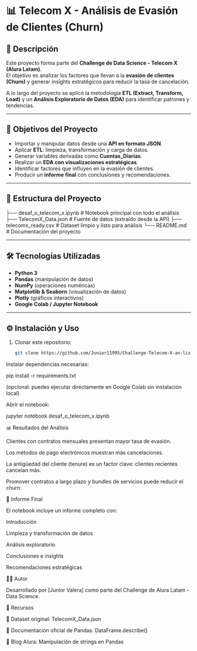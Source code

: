 # 📊 Telecom X - Análisis de Evasión de Clientes (Churn)

## 📖 Descripción
Este proyecto forma parte del **Challenge de Data Science - Telecom X (Alura Latam)**.  
El objetivo es analizar los factores que llevan a la **evasión de clientes (Churn)** y generar insights estratégicos para reducir la tasa de cancelación.

A lo largo del proyecto se aplicó la metodología **ETL (Extract, Transform, Load)** y un **Análisis Exploratorio de Datos (EDA)** para identificar patrones y tendencias.

---

## 🚀 Objetivos del Proyecto
- Importar y manipular datos desde una **API en formato JSON**.  
- Aplicar **ETL**: limpieza, transformación y carga de datos.  
- Generar variables derivadas como **Cuentas_Diarias**.  
- Realizar un **EDA con visualizaciones estratégicas**.  
- Identificar factores que influyen en la evasión de clientes.  
- Producir un **informe final** con conclusiones y recomendaciones.

---

## 📂 Estructura del Proyecto

├── desaf_o_telecom_x.ipynb # Notebook principal con todo el análisis
├── TelecomX_Data.json # Fuente de datos (extraído desde la API)
├── telecomx_ready.csv # Dataset limpio y listo para análisis
└── README.md # Documentación del proyecto


---

## 🛠️ Tecnologías Utilizadas
- **Python 3**
- **Pandas** (manipulación de datos)
- **NumPy** (operaciones numéricas)
- **Matplotlib & Seaborn** (visualización de datos)
- **Plotly** (gráficos interactivos)
- **Google Colab / Jupyter Notebook**

---

## ⚙️ Instalación y Uso
1. Clonar este repositorio:
   ```bash
   git clone https://github.com/Junior11995/Challenge-Telecom-X-an-lisis-de-evasi-n-de-clientes.git
Instalar dependencias necesarias:

pip install -r requirements.txt


(opcional: puedes ejecutar directamente en Google Colab sin instalación local)

Abrir el notebook:

jupyter notebook desaf_o_telecom_x.ipynb

📊 Resultados del Análisis

Clientes con contratos mensuales presentan mayor tasa de evasión.

Los métodos de pago electrónicos muestran más cancelaciones.

La antigüedad del cliente (tenure) es un factor clave: clientes recientes cancelan más.

Promover contratos a largo plazo y bundles de servicios puede reducir el churn.

📝 Informe Final

El notebook incluye un informe completo con:

Introducción

Limpieza y transformación de datos

Análisis exploratorio

Conclusiones e insights

Recomendaciones estratégicas

👨‍💻 Autor

Desarrollado por [Junior Valera] como parte del Challenge de Alura Latam - Data Science.

📌 Recursos

📂 Dataset original: TelecomX_Data.json

📖 Documentación oficial de Pandas: DataFrame.describe()

📖 Blog Alura: Manipulación de strings en Pandas

